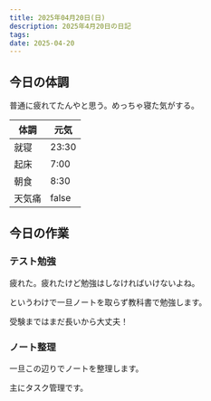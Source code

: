 ```yaml
---
title: 2025年04月20日(日)
description: 2025年4月20日の日記
tags: 
date: 2025-04-20
---
```


## 今日の体調
普通に疲れてたんやと思う。めっちゃ寝た気がする。

| 体調  | 元気    |
| --- | ----- |
| 就寝  | 23:30 |
| 起床  | 7:00  |
| 朝食  | 8:30  |
| 天気痛 | false |

## 今日の作業
### テスト勉強
疲れた。疲れたけど勉強はしなければいけないよね。

というわけで一旦ノートを取らず教科書で勉強します。

受験まではまだ長いから大丈夫！

### ノート整理
一旦この辺りでノートを整理します。

主にタスク管理です。